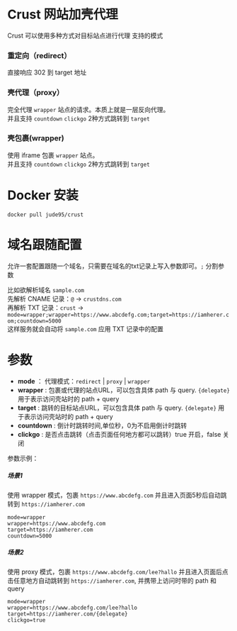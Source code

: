 # Crust 网站加壳代理
Crust 可以使用多种方式对目标站点进行代理
支持的模式
### 重定向（redirect） 
直接响应 302 到 target 地址

### 壳代理（proxy）
完全代理 `wrapper` 站点的请求。本质上就是一层反向代理。  
并且支持 `countdown` `clickgo` 2种方式跳转到 `target`

### 壳包裹(wrapper)
使用 iframe 包裹 `wrapper` 站点。  
并且支持 `countdown` `clickgo` 2种方式跳转到 `target`

# Docker 安装
```shell
docker pull jude95/crust
```

# 域名跟随配置
允许一套配置跟随一个域名，只需要在域名的txt记录上写入参数即可。`;` 分割参数

比如欲解析域名 `sample.com`   
先解析 CNAME 记录：`@` -> `crustdns.com`  
再解析 TXT 记录：`crust` -> `mode=wrapper;wrapper=https://www.abcdefg.com;target=https://iamherer.com;countdown=5000`  
这样服务就会自动将 `sample.com` 应用 TXT 记录中的配置

# 参数
+ **mode** ： 代理模式：`redirect` | `proxy` | `wrapper`
+ **wrapper** : 包裹或代理的站点URL，可以包含具体 path 与 query. `{delegate}` 用于表示访问壳站时的 path + query
+ **target** : 跳转的目标站点URL，可以包含具体 path 与 query. `{delegate}` 用于表示访问壳站时的 path + query
+ **countdown** : 倒计时跳转时间,单位秒，0为不启用倒计时跳转
+ **clickgo** : 是否点击跳转（点击页面任何地方都可以跳转）true 开启，false 关闭

参数示例：
##### 场景1
使用 wrapper 模式，包裹 `https://www.abcdefg.com` 并且进入页面5秒后自动跳转到 `https://iamherer.com`
```shell
mode=wrapper
wrapper=https://www.abcdefg.com
target=https://iamherer.com
countdown=5000
```

##### 场景2
使用 proxy 模式，包裹 `https://www.abcdefg.com/lee?hallo` 并且进入页面后点击任意地方自动跳转到 `https://iamherer.com`, 并携带上访问时带的 path 和 query
```shell
mode=wrapper
wrapper=https://www.abcdefg.com/lee?hallo
target=https://iamherer.com/{delegate}
clickgo=true
```



